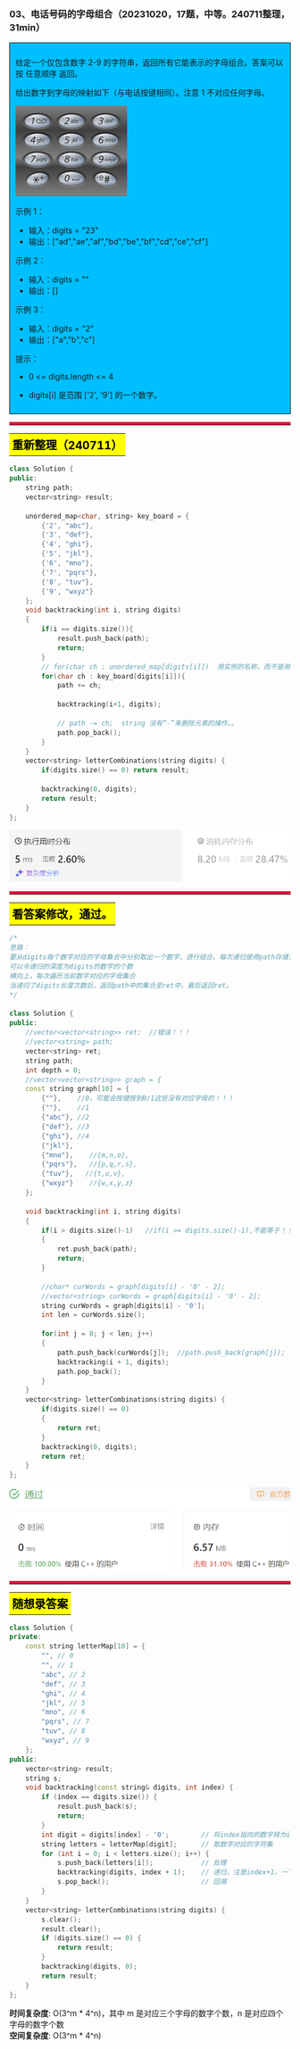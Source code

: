 ### 03、电话号码的字母组合（20231020，17题，中等。240711整理，31min）

<div style="border: 1px solid black; padding: 10px; background-color: #00BFFF;">

给定一个仅包含数字 2-9 的字符串，返回所有它能表示的字母组合。答案可以按 任意顺序 返回。

给出数字到字母的映射如下（与电话按键相同）。注意 1 不对应任何字母。

![alt text](image/0d983d2dc833095bc55d7a851146dff.png)

示例 1：

- 输入：digits = "23"
- 输出：["ad","ae","af","bd","be","bf","cd","ce","cf"]

示例 2：

- 输入：digits = ""
- 输出：[]

示例 3：

- 输入：digits = "2"
- 输出：["a","b","c"]
 

提示：

- 0 <= digits.length <= 4
- digits[i] 是范围 ['2', '9'] 的一个数字。

  </p>
</div>



<hr style="border-top: 5px solid #DC143C;">
<table>
  <tr>
    <td bgcolor="Yellow" style="padding: 5px; border: 0px solid black;">
      <span style="font-weight: bold; font-size: 20px;color: black;">
      重新整理（240711）
      </span>
    </td>
  </tr>
</table>

```C++
class Solution {
public:
    string path;
    vector<string> result;

    unordered_map<char, string> key_board = {
        {'2', "abc"},
        {'3', "def"},
        {'4', "ghi"},
        {'5', "jkl"},
        {'6', "mno"},
        {'7', "pqrs"},
        {'8', "tuv"},
        {'9', "wxyz"}
    };
    void backtracking(int i, string digits)
    {
        if(i == digits.size()){
            result.push_back(path);
            return;
        }
        // for(char ch : unordered_map[digits[i]])  用实例的名称，而不是用容器的名字来去元素。。
        for(char ch : key_board[digits[i]]){
            path += ch;

            backtracking(i+1, digits);

            // path -= ch;  string 没有“-”来删除元素的操作。。
            path.pop_back();
        }
    }
    vector<string> letterCombinations(string digits) {
        if(digits.size() == 0) return result;

        backtracking(0, digits);
        return result;
    }
};
```
![alt text](image/fd3322c63b3a78e92654ecc6918fab2.png)

<hr style="border-top: 5px solid #DC143C;">

<table>
  <tr>
    <td bgcolor="Yellow" style="padding: 5px; border: 0px solid black;">
      <span style="font-weight: bold; font-size: 20px;color: black;">
      看答案修改，通过。
      </span>
    </td>
  </tr>
</table>

```C++
/*
思路：
要从digits每个数字对应的字母集合中分别取出一个数字，进行组合。每次递归使用path存储当前数字
可以令递归的深度为digits的数字的个数
横向上，每次遍历当前数字对应的字母集合
当递归了digits长度次数后，返回path中的集合至ret中，最后返回ret。
*/

class Solution {
public:
    //vector<vector<string>> ret;  //错误！！！
    //vector<string> path;
    vector<string> ret;
    string path;
    int depth = 0;
    //vector<vector<string>> graph = {
    const string graph[10] = {
        {""},    //0，可能会按键按到0/1这些没有对应字母的！！！
        {""},    //1
        {"abc"}, //2
        {"def"}, //3
        {"ghi"}, //4
        {"jkl"},
        {"mno"},    //{m,n,o},
        {"pqrs"},   //{p,q,r,s},
        {"tuv"},   //{t,u,v},
        {"wxyz"}    //{w,x,y,z}
    };

    void backtracking(int i, string digits)
    {
        if(i > digits.size()-1)   //if(i >= digits.size()-1),不能等于！！！
        {
            ret.push_back(path);
            return;
        }
        
        //char* curWords = graph[digits[i] - '0' - 2];
        //vector<string> curWords = graph[digits[i] - '0' - 2];
        string curWords = graph[digits[i] - '0'];
        int len = curWords.size();

        for(int j = 0; j < len; j++)
        {
            path.push_back(curWords[j]);  //path.push_back(graph[j]);
            backtracking(i + 1, digits);
            path.pop_back();
        }
    }
    vector<string> letterCombinations(string digits) {
        if(digits.size() == 0)
        {
            return ret;
        }
        backtracking(0, digits);
        return ret;
    }
};

```
![Alt text](image/image-32.png)

<hr style="border-top: 5px solid #DC143C;">


<table>
  <tr>
    <td bgcolor="Yellow" style="padding: 5px; border: 0px solid black;">
      <span style="font-weight: bold; font-size: 20px;color: black;">
      随想录答案
      </span>
    </td>
  </tr>
</table>

```C++
class Solution {
private:
    const string letterMap[10] = {
        "", // 0
        "", // 1
        "abc", // 2
        "def", // 3
        "ghi", // 4
        "jkl", // 5
        "mno", // 6
        "pqrs", // 7
        "tuv", // 8
        "wxyz", // 9
    };
public:
    vector<string> result;
    string s;
    void backtracking(const string& digits, int index) {
        if (index == digits.size()) {
            result.push_back(s);
            return;
        }
        int digit = digits[index] - '0';        // 将index指向的数字转为int
        string letters = letterMap[digit];      // 取数字对应的字符集
        for (int i = 0; i < letters.size(); i++) {
            s.push_back(letters[i]);            // 处理
            backtracking(digits, index + 1);    // 递归，注意index+1，一下层要处理下一个数字了
            s.pop_back();                       // 回溯
        }
    }
    vector<string> letterCombinations(string digits) {
        s.clear();
        result.clear();
        if (digits.size() == 0) {
            return result;
        }
        backtracking(digits, 0);
        return result;
    }
};
```
**时间复杂度**: O(3^m * 4^n)，其中 m 是对应三个字母的数字个数，n 是对应四个字母的数字个数  
**空间复杂度**: O(3^m * 4^n)